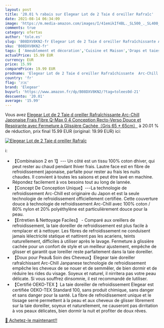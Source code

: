 ```yaml
---
layout: post
title: '20.01 % rabais sur Elegear Lot de 2 Taie d oreiller Rafraîc'
date: 2021-08-14 06:34:09
image: 'https://m.media-amazon.com/images/I/41emikIf4BL._SL500_._SL400_.jpg'
comments: true
category: ofertas
author: 'tole.es'
slug: 'B08DXV8KN2-fr Elegear Lot de 2 Taie d oreiller Rafraîchissante Arc-Chill...'
sku: 'B08DXV8KN2-fr'
tags: [ 'Ameublement et décoration','Cuisine et Maison','Draps et taies doreillers','Linge de lit et oreillers','Literie et linge de maison','Taies doreillers','elegear', ]
actualPrice: 15.99 EUR
currency: EUR
price: 15.99
comparePrice: 19.99 EUR
prodname: 'Elegear Lot de 2 Taie d oreiller Rafraîchissante  Arc-Chill Japonaise Frais Fibre Q-Max 0 4  Conception Recto-Verso  Douce et Respirante avec Fermeture à Glissière Cachée（Gris 65 * 65cm）'
country: 'fr'
flag: '🇫🇷'
brand: 'Elegear'
buyurl: 'https://www.amazon.fr/dp/B08DXV8KN2/?tag=tolees0d-21'
descuento: '20.01'
average: '15.99'
---
```


Vous avez [Elegear Lot de 2 Taie d oreiller Rafraîchissante  Arc-Chill Japonaise Frais Fibre Q-Max 0 4  Conception Recto-Verso  Douce et Respirante avec Fermeture à Glissière Cachée（Gris 65 * 65cm）](https://www.amazon.fr/dp/B08DXV8KN2/?tag=tolees0d-21)  à  20.01 % de réduction, prix final  15.99 EUR (original: 19.99 EUR) ici:

[![Elegear Lot de 2 Taie d oreiller Rafraîc](https://m.media-amazon.com/images/I/41emikIf4BL._SL500_._SL400_.jpg)](https://www.amazon.fr/dp/B08DXV8KN2/?tag=tolees0d-21)

ℹ️:

- 【Combinaison 2 en 1】--- Un côté est un tissu 100% coton dhiver, qui peut rester au chaud pendant lhiver frais. Lautre face est en fibre de refroidissement japonaise, parfaite pour rester au frais les nuits chaudes. Il convient à toutes les saisons et peut être lavé en machine. Répondez facilement à vos besoins tout au long de lannée.
- 【Concept De Conception Unique】---La technologie de refroidissement Arc-Chill est originaire du Japon et est la seule technologie de refroidissement officiellement certifiée. Cette couverture douce à technologie de refroidissement Arc-Chill avec 100% coton / 80% nylon et 20% polyéthylène est particulièrement douce pour la peau.
- 【Entretien & Nettoyage Faciles】 - Comparé aux oreillers de refroidissement, la taie doreiller de refroidissement est plus facile à remplacer et à nettoyer. Les fibres de refroidissement ne conduisent jamais lélectricité statique et nattirent pas les acariens, teints naturellement, difficiles à utiliser après le lavage. Fermeture à glissière cachée pour un confort de style et un meilleur ajustement, empêche de glisser et garantit que loreiller reste parfaitement dans la taie doreiller.
- 【Doux pour Peau& Soin des Cheveux】Elegear taie doreiller rafraîchissant Arc-Chill Janpanese technologie de refroidissement empêche les cheveux de se nouer et de semmêler, de bien dormir et de réduire les rides du visage. Soyeux et naturel, il nirritera pas votre peau délicate. Si vous souffrez dinsomnie, il est recommandé de lutiliser.
- 【Certifié OEKO-TEX 】La taie doreiller de refroidissement Elegear est certifiée OEKO-TEX Standard 100, sans produit chimique, sans danger et sans danger pour la santé. La fibre de refroidissement unique et le tissage serré permettent à la peau et aux cheveux de glisser librement sur la taie doreiller, soyeux et naturellement, ne causeront pas dirritation à vos peaux délicates, bien dormir la nuit et profiter de doux rêves.

[🛒 Achetez-le maintenant!!](https://www.amazon.fr/dp/B08DXV8KN2/?tag=tolees0d-21)
